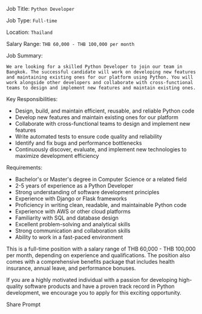 Job Title: `Python Developer`

Job Type: `Full-time`

Location: `Thailand`

Salary Range: `THB 60,000 - THB 100,000 per month`

Job Summary:

`We are looking for a skilled Python Developer to join our team in Bangkok. The successful candidate will work on developing new features and maintaining existing ones for our platform using Python. You will work alongside other developers and collaborate with cross-functional teams to design and implement new features and maintain existing ones.`

Key Responsibilities:

* Design, build, and maintain efficient, reusable, and reliable Python code
* Develop new features and maintain existing ones for our platform
* Collaborate with cross-functional teams to design and implement new features
* Write automated tests to ensure code quality and reliability
* Identify and fix bugs and performance bottlenecks
* Continuously discover, evaluate, and implement new technologies to maximize development efficiency

Requirements:

* Bachelor's or Master's degree in Computer Science or a related field
* 2-5 years of experience as a Python Developer
* Strong understanding of software development principles
* Experience with Django or Flask frameworks
* Proficiency in writing clean, readable, and maintainable Python code
* Experience with AWS or other cloud platforms
* Familiarity with SQL and database design
* Excellent problem-solving and analytical skills
* Strong communication and collaboration skills
* Ability to work in a fast-paced environment

This is a full-time position with a salary range of THB 60,000 - THB 100,000 per month, depending on experience and qualifications. The position also comes with a comprehensive benefits package that includes health insurance, annual leave, and performance bonuses.

If you are a highly motivated individual with a passion for developing high-quality software products and have a proven track record in Python development, we encourage you to apply for this exciting opportunity.

Share Prompt


